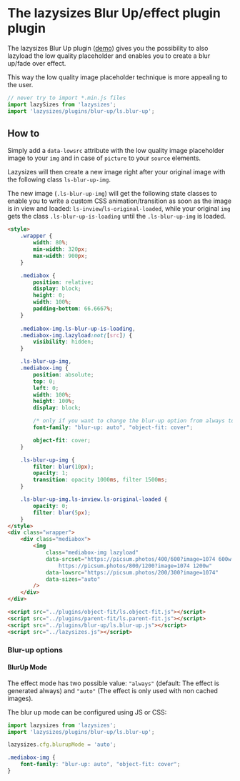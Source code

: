 # The lazysizes Blur Up/effect plugin plugin

The lazysizes Blur Up plugin ([demo](https://jsfiddle.net/trixta/v0oq0412/embedded/result/)) gives you the possibility to also lazyload the low quality placeholder and enables you to create a blur up/fade over effect.

This way the low quality image placeholder technique is more appealing to the user.

```js
// never try to import *.min.js files 
import lazySizes from 'lazysizes';
import 'lazysizes/plugins/blur-up/ls.blur-up';
```

## How to

Simply add a `data-lowsrc` attribute with the low quality image placeholder image to your `img` and in case of `picture` to your `source` elements.

Lazysizes will then create a new image right after your original image with the following class `ls-blur-up-img`.

The new image (`.ls-blur-up-img`) will get the following state classes to enable you to write a custom CSS animation/transition as soon as the image is in view and loaded: `ls-inview`/`ls-original-loaded`, while your original `img` gets the class `.ls-blur-up-is-loading` until the `.ls-blur-up-img` is loaded. 


```html
<style>
	.wrapper {
		width: 80%;
		min-width: 320px;
		max-width: 900px;
	}

	.mediabox {
		position: relative;
		display: block;
		height: 0;
		width: 100%;
		padding-bottom: 66.6667%;
	}
	
	.mediabox-img.ls-blur-up-is-loading,
	.mediabox-img.lazyload:not([src]) {
		visibility: hidden;
	}

	.ls-blur-up-img,
	.mediabox-img {
		position: absolute;
		top: 0;
		left: 0;
		width: 100%;
		height: 100%;
		display: block;

		/* only if you want to change the blur-up option from always to auto or want to use blur up effect without a lowsrc image. */
		font-family: "blur-up: auto", "object-fit: cover";

		object-fit: cover;
	}

	.ls-blur-up-img {
		filter: blur(10px);
		opacity: 1;
		transition: opacity 1000ms, filter 1500ms;
	}

	.ls-blur-up-img.ls-inview.ls-original-loaded {
		opacity: 0;
		filter: blur(5px);
	}
</style>
<div class="wrapper">
	<div class="mediabox">
		<img
			class="mediabox-img lazyload"
			data-srcset="https://picsum.photos/400/600?image=1074 600w 400h,
				https://picsum.photos/800/1200?image=1074 1200w"
			data-lowsrc="https://picsum.photos/200/300?image=1074"
			data-sizes="auto"
		/>
	</div>
</div>

<script src="../plugins/object-fit/ls.object-fit.js"></script>
<script src="../plugins/parent-fit/ls.parent-fit.js"></script>
<script src="../plugins/blur-up/ls.blur-up.js"></script>
<script src="../lazysizes.js"></script>
```


### Blur-up options

#### BlurUp Mode

The effect mode has two possible value: `"always"` (default: The effect is generated always) and `"auto"` (The effect is only used with non cached images).

The blur up mode can be configured using JS or CSS:

```js
import lazysizes from 'lazysizes';
import 'lazysizes/plugins/blur-up/ls.blur-up';

lazysizes.cfg.blurupMode = 'auto';
``` 

```css
.mediabox-img {
	font-family: "blur-up: auto", "object-fit: cover";
}
```
